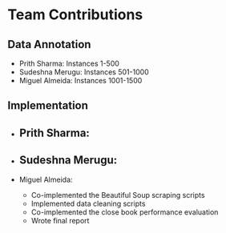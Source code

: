 # Team Contributions

## Data Annotation
- Prith Sharma: Instances 1-500
- Sudeshna Merugu: Instances 501-1000
- Miguel Almeida: Instances 1001-1500

## Implementation
- Prith Sharma: 
  - 
  
- Sudeshna Merugu:
  - 
  
- Miguel Almeida:
  - Co-implemented the Beautiful Soup scraping scripts
  - Implemented data cleaning scripts
  - Co-implemented the close book performance evaluation
  - Wrote final report